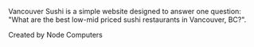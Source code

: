 Vancouver Sushi is a simple website designed to answer one question: "What are the best low-mid priced sushi restaurants in Vancouver, BC?".

Created by Node Computers